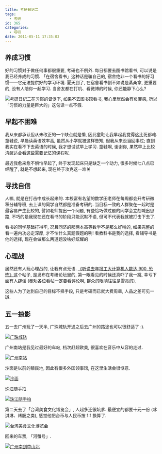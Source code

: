 ```yaml
---
title: 考研日记二
tags:
  - 考研
id: 365
categories:
  - 唠叨
date: 2011-05-11 17:35:03
---
```


## 养成习惯

好的习惯对于做任何事都很重要, 考研也不例外. 每日都要去图书馆看书, 可以说是我已经养成的习惯. 「在宿舍看书」这种话是骗自己的, 宿舍绝非一个看书的好习惯——它无法提供好的学习环境. 夏天到了, 在宿舍看书倒不如说是蒸桑拿, 更重要的, 没有人陪你一起学习. 当舍友都在打机、看微博的时候, 你还能静下心么?

[![考研日记二](//img.beamnote.com/2011/graduate-examination-2.jpg)](//img.beamnote.com/2011/graduate-examination-2.jpg)<!-- more -->在习惯的督促下, 如果不去图书馆看书, 我心里居然会有负罪感, 所以「习惯的力量是巨大的」这句话一点不假.

## 早起不困难

我从来都承认但从未改正的一个缺点就是懒, 因此童鞋让我早起我觉得这比死都难. 童鞋说, 早晨读英语效率高, 虽然从小学就被这样告知, 但我从来没当回事过; 直到我实在看不下去英语的时候, 我才想试试早上学习. 童鞋啊, 谢谢你, 果然早上比较清醒适合看这些需要记忆的课程呢.

最近我愈来愈不惧怕早起了, 终于发现起床只是缺乏一个动力, 很多时候七八点已经醒了, 就是不想起来, 现在终于攻克这一难关

## 寻找自信

人嘛, 就是在打击中成长起来的. 本校富有名望的数学田老师在每周都会开考研微积分辅导班, 去上课的同学自然都是准备考研的. 当目标一致的人群聚在一起时是最容易产生比较的, 譬如老师提出一个问题, 有些恰巧做过题的同学会立刻喊出思路, 不巧的是我现在还在看书的阶段只能沉默不语, 但可不代表我就被打击下去了.

看书的同学基础打得牢, 况且同济的那两本高等数学不是那么好啃的, 如果完整的看一遍内功必定深厚, 才不怕什么真题假题的咧\! 看教科书是我的选择, 看辅导书是他的选择, 现在会做那么两道题没啥好炫耀的

## 心理战

居然还有人玩心理战的, 让我有点无语. [《听说去年报工大计算机人数达 900, 恐怖》](http://bbs.kaoyan.com/t3771235p1)这个帖子, 是发布在考研论坛里的, 第一眼看见的时候还真吓了我一跳, 幸亏下面有人辟谣 (奉劝各位看帖一定要看评论啊, 群众的眼睛往往是雪亮的).

这些人为了达到自己的目标不择手段, 只是考研而已就大费周章, 人品之差可见一斑.

## 五一掠影

五一去广州玩了一天半, 广珠城轨开通之后去广州的路途也可以很舒适了 :).

[![广珠城轨](http://photo.tuhigh.com/pics/1120/0511/282356t-977658384_c.jpg)](http://photo.tuhigh.com/pics/1120/0511/282356t1305105651395_o.jpg)

广州南站是我见过最好的车站, 档次赶超欧美, 很喜欢在音乐中从容的走过.

[![广州南站](http://photo.tuhigh.com/pics/1120/0511/282356t738475481_c.jpg)](http://photo.tuhigh.com/pics/1120/0511/282356t1305105625610_o.jpg)

沙面是以前的殖民地, 因此有很多外国领事馆, 在这里生活会很惬意.

[![沙面](http://photo.tuhigh.com/pics/1120/0511/282356t1256497758_c.jpg)](http://photo.tuhigh.com/pics/1120/0511/282356t1305105642619_o.jpg)

珠江随手拍.

[![珠江随手拍](http://photo.tuhigh.com/pics/1120/0511/282356t-851749467_c.jpg)](http://photo.tuhigh.com/pics/1120/0511/282356t1305105647211_o.jpg)

第二天去了「台湾美食文化博览会」, 人超多还很坑爹. 最便宜的都要十元一份 (冰淇淋、烤肠之类), 感觉他把台币与人民币按 1:1 换算了.

[![台湾美食文化博览会](http://photo.tuhigh.com/pics/1120/0511/282356t1204152952_c.jpg)](http://photo.tuhigh.com/pics/1120/0511/282356t1305105638227_o.jpg)

回来的车票, 「河蟹号」.

[![广州南到中山北](http://photo.tuhigh.com/pics/1120/0511/282356t1276382133_c.jpg)](http://photo.tuhigh.com/pics/1120/0511/282356t1305105619565_o.jpg)
